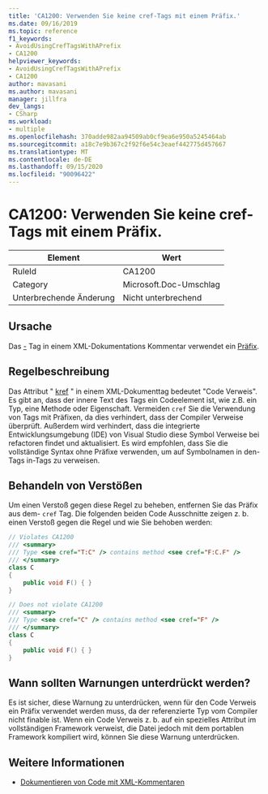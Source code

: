 ```yaml
---
title: 'CA1200: Verwenden Sie keine cref-Tags mit einem Präfix.'
ms.date: 09/16/2019
ms.topic: reference
f1_keywords:
- AvoidUsingCrefTagsWithAPrefix
- CA1200
helpviewer_keywords:
- AvoidUsingCrefTagsWithAPrefix
- CA1200
author: mavasani
ms.author: mavasani
manager: jillfra
dev_langs:
- CSharp
ms.workload:
- multiple
ms.openlocfilehash: 370adde982aa94509ab0cf9ea6e950a5245464ab
ms.sourcegitcommit: a18c7e9b367c2f92f6e54c3eaef442775d457667
ms.translationtype: MT
ms.contentlocale: de-DE
ms.lasthandoff: 09/15/2020
ms.locfileid: "90096422"
---
```

# <a name="ca1200-avoid-using-cref-tags-with-a-prefix"></a>CA1200: Verwenden Sie keine cref-Tags mit einem Präfix.

|Element|Wert|
|-|-|
|RuleId|CA1200|
|Category|Microsoft.Doc-Umschlag|
|Unterbrechende Änderung|Nicht unterbrechend|

## <a name="cause"></a>Ursache

Das [-](/dotnet/csharp/programming-guide/xmldoc/cref-attribute) Tag in einem XML-Dokumentations Kommentar verwendet ein [Präfix](/dotnet/csharp/programming-guide/xmldoc/processing-the-xml-file).

## <a name="rule-description"></a>Regelbeschreibung

Das Attribut " [kref](/dotnet/csharp/programming-guide/xmldoc/cref-attribute) " in einem XML-Dokumenttag bedeutet "Code Verweis". Es gibt an, dass der innere Text des Tags ein Codeelement ist, wie z.B. ein Typ, eine Methode oder Eigenschaft. Vermeiden `cref` Sie die Verwendung von Tags mit Präfixen, da dies verhindert, dass der Compiler Verweise überprüft. Außerdem wird verhindert, dass die integrierte Entwicklungsumgebung (IDE) von Visual Studio diese Symbol Verweise bei refactoren findet und aktualisiert. Es wird empfohlen, dass Sie die vollständige Syntax ohne Präfixe verwenden, um auf Symbolnamen in den-Tags in-Tags zu verweisen.

## <a name="how-to-fix-violations"></a>Behandeln von Verstößen

Um einen Verstoß gegen diese Regel zu beheben, entfernen Sie das Präfix aus dem- `cref` Tag. Die folgenden beiden Code Ausschnitte zeigen z. b. einen Verstoß gegen die Regel und wie Sie behoben werden:

```csharp
// Violates CA1200
/// <summary>
/// Type <see cref="T:C" /> contains method <see cref="F:C.F" />
/// </summary>
class C
{
    public void F() { }
}
```

```csharp
// Does not violate CA1200
/// <summary>
/// Type <see cref="C" /> contains method <see cref="F" />
/// </summary>
class C
{
    public void F() { }
}
```

## <a name="when-to-suppress-warnings"></a>Wann sollten Warnungen unterdrückt werden?

Es ist sicher, diese Warnung zu unterdrücken, wenn für den Code Verweis ein Präfix verwendet werden muss, da der referenzierte Typ vom Compiler nicht finable ist. Wenn ein Code Verweis z. b. auf ein spezielles Attribut im vollständigen Framework verweist, die Datei jedoch mit dem portablen Framework kompiliert wird, können Sie diese Warnung unterdrücken.

## <a name="see-also"></a>Weitere Informationen

- [Dokumentieren von Code mit XML-Kommentaren](/dotnet/csharp/codedoc)

